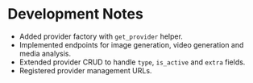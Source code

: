 # Development Notes

- Added provider factory with `get_provider` helper.
- Implemented endpoints for image generation, video generation and media analysis.
- Extended provider CRUD to handle `type`, `is_active` and `extra` fields.
- Registered provider management URLs.

